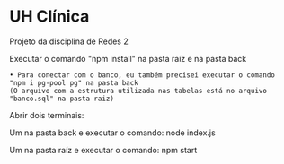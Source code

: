 # UH Clínica
Projeto da disciplina de Redes 2

Executar o comando "npm install" na pasta raíz e na pasta back

    • Para conectar com o banco, eu também precisei executar o comando "npm i pg-pool pg" na pasta back
    (O arquivo com a estrutura utilizada nas tabelas está no arquivo "banco.sql" na pasta raiz)
  
Abrir dois terminais: 

  Um na pasta back e executar o comando: node index.js
  
  Um na pasta raíz e executar o comando: npm start

